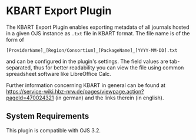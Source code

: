 # KBART Export Plugin

The KBART Export Plugin enables exporting metadata of all journals hosted in a given OJS instance as `.txt` file in KBART format. The file name is of the form of
```
[ProviderName]_[Region/Consortium]_[PackageName]_[YYYY-MM-DD].txt
```
and can be configured in the plugin's settings. The field values are tab-separated, thus for better readability you can view the file using common spreadsheet software like LibreOffice Calc.

Further information concerning KBART in general can be found at https://service-wiki.hbz-nrw.de/pages/viewpage.action?pageId=470024321 (in german) and the links therein (in english).

## System Requirements
This plugin is compatible with OJS 3.2.
